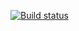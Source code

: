 [![Build status](https://ci.appveyor.com/api/projects/status/rqfrouowfs6tgi5w?svg=true)](https://ci.appveyor.com/project/Daria-chizh/chat)
